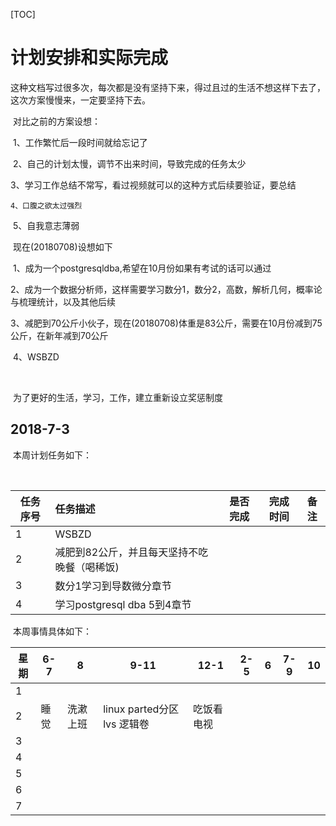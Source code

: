 [TOC]

# 计划安排和实际完成

​	这种文档写过很多次，每次都是没有坚持下来，得过且过的生活不想这样下去了，这次方案慢慢来，一定要坚持下去。

​	对比之前的方案设想：

​	1、工作繁忙后一段时间就给忘记了

​	2、自己的计划太慢，调节不出来时间，导致完成的任务太少

​	3、学习工作总结不常写，看过视频就可以的这种方式后续要验证，要总结

 	4、口腹之欲太过强烈

​	5、自我意志薄弱

​	现在(20180708)设想如下

​	1、成为一个postgresqldba,希望在10月份如果有考试的话可以通过

​	2、成为一个数据分析师，这样需要学习数分1，数分2，高数，解析几何，概率论与梳理统计，以及其他后续

​        3、减肥到70公斤小伙子，现在(20180708)体重是83公斤，需要在10月份减到75公斤，在新年减到70公斤

​	4、WSBZD

​	

​	为了更好的生活，学习，工作，建立重新设立奖惩制度







## 2018-7-3

​	本周计划任务如下：

​	

| 任务序号 | 任务描述                                    | 是否完成 | 完成时间 | 备注 |
| -------- | :------------------------------------------ | -------- | -------- | ---- |
| 1        | WSBZD                                       |          |          |      |
| 2        | 减肥到82公斤，并且每天坚持不吃晚餐（喝稀饭) |          |          |      |
| 3        | 数分1学习到导数微分章节                     |          |          |      |
| 4        | 学习postgresql dba 5到4章节                 |          |          |      |



​	本周事情具体如下：

| 星期 | 6-7  | 8        | 9-11                        | 12-1       | 2-5  | 6    | 7-9  | 10   |
| ---- | ---- | -------- | --------------------------- | ---------- | ---- | ---- | ---- | ---- |
| 1    |      |          |                             |            |      |      |      |      |
| 2    | 睡觉 | 洗漱上班 | linux parted分区 lvs 逻辑卷 | 吃饭看电视 |      |      |      |      |
| 3    |      |          |                             |            |      |      |      |      |
| 4    |      |          |                             |            |      |      |      |      |
| 5    |      |          |                             |            |      |      |      |      |
| 6    |      |          |                             |            |      |      |      |      |
| 7    |      |          |                             |            |      |      |      |      |

​	

​	

